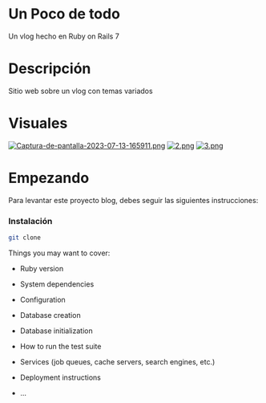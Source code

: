 # Un Poco de todo

Un vlog hecho en Ruby on Rails 7

# Descripción 
Sitio web sobre un vlog con temas variados 

# Visuales 
[![Captura-de-pantalla-2023-07-13-165911.png](https://i.postimg.cc/tJKSvBCn/Captura-de-pantalla-2023-07-13-165911.png)](https://postimg.cc/m1SytN9T)
[![2.png](https://i.postimg.cc/mr10j1Sn/2.png)](https://postimg.cc/Z9Z7KR2P) [![3.png](https://i.postimg.cc/xdgtK0wZ/3.png)](https://postimg.cc/PLpWHkrb) 

# Empezando
Para levantar este proyecto blog, debes seguir las siguientes instrucciones:  

<h3>Instalación</h3>

```bash
git clone 
```

Things you may want to cover:

* Ruby version

* System dependencies

* Configuration

* Database creation

* Database initialization

* How to run the test suite

* Services (job queues, cache servers, search engines, etc.)

* Deployment instructions

* ...
